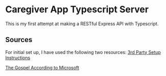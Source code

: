 # Caregiver App Typescript Server
This is my first attempt at making a RESTful Express API with Typescript.

## Sources
For initial set up, I have used the following two resources:
[3rd Party Setup Instructions](https://ultimatecourses.com/blog/setup-typescript-nodejs-express)

[The Gospel According to Microsoft](https://github.com/microsoft/TypeScript-Node-Starter/blob/master/README.md)